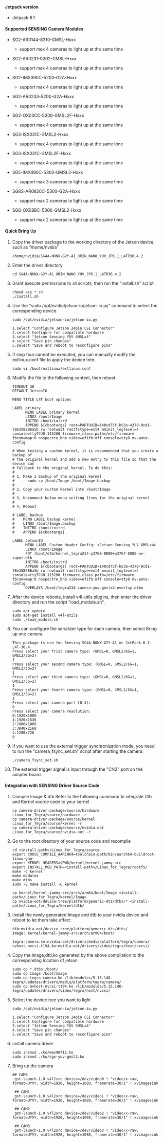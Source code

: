 #### Jetpack version

* Jetpack 6.1

#### Supported SENSING Camera Modules

* SG2-AR0144-8310-GMSL-Hxxx

  * support max 4 cameras to light up at the same time
* SG2-AR0231-0202-GMSL-Hxxx

  * support max 4 cameras to light up at the same time
* SG2-IMX390C-5200-G2A-Hxxx

  * support max 4 cameras to light up at the same time
* SG2-AR0233-5200-G2A-Hxxx

  * support max 4 cameras to light up at the same time
* SG2-OX03CC-5200-GMSL2F-Hxxx

  * support max 4 cameras to light up at the same time
* SG3-ISX031C-GMSL2-Hxxx

  * support max 4 cameras to light up at the same time
* SG3-ISX031C-GMSL2F-Hxxx

  * support max 4 cameras to light up at the same time
* SG5-IMX490C-5300-GMSL2-Hxxx

  * support max 3 cameras to light up at the same time
* SG8S-AR0820C-5300-G2A-Hxxx

  * support max 2 cameras to light up at the same time
* SG8-OX08BC-5300-GMSL2-Hxxx

  * support max 2 cameras to light up at the same time

#### Quick Bring Up

1. Copy the driver package to the working directory of the Jetson device, such as “/home/nvidia”

   ```
   /home/nvidia/SG4A-NONX-G2Y-A1_ORIN_NANO_YUV_JP6.1_L4TR36.4.2
   ```
2. Enter the driver directory

   ```
   cd SG4A-NONX-G2Y-A1_ORIN_NANO_YUV_JP6.1_L4TR36.4.2
   ```
3. Grant execute permissions to all scripts, then run the "install.sh" script

   ```
   chmod a+x *.sh
   ./install.sh
   ```
4. Use the "sudo /opt/nvidia/jetson-io/jetson-io.py" command to select the corresponding device

   ```
   sudo /opt/nvidia/jetson-io/jetson-io.py

   1.select "Configure Jetson 24pin CSI Connector"
   2.select Configure for compatible hardware
   3.select "Jetson Sensing YUV GMSLx4"
   4.select "Save pin changes"
   5.select "Save and reboot to reconfigure pins"
   ```
5. If step four cannot be executed, you can manually modify the extlinux.conf file to apply the device tree.

   ```
   sudo vi /boot/extlinux/extlinux.conf
   ```
6. Modify the file to the following content, then reboot.

   ```
   TIMEOUT 30
   DEFAULT JetsonIO

   MENU TITLE L4T boot options

   LABEL primary
         MENU LABEL primary kernel
         LINUX /boot/Image
         INITRD /boot/initrd
         APPEND ${cbootargs} root=PARTUUID=140cd75f-b63a-4370-9cd1-78e358286a5b rw rootwait rootfstype=ext4 mminit_loglevel=4 console=ttyTCU0,115200 firmware_class.path=/etc/firmware fbcon=map:0 nospectre_bhb video=efifb:off console=tty0 nv-auto-config

   # When testing a custom kernel, it is recommended that you create a backup of
   # the original kernel and add a new entry to this file so that the device can
   # fallback to the original kernel. To do this:
   #
   # 1, Make a backup of the original kernel
   #      sudo cp /boot/Image /boot/Image.backup
   #
   # 2, Copy your custom kernel into /boot/Image
   #
   # 3, Uncomment below menu setting lines for the original kernel
   #
   # 4, Reboot

   # LABEL backup
   #    MENU LABEL backup kernel
   #    LINUX /boot/Image.backup
   #    INITRD /boot/initrd
   #    APPEND ${cbootargs}

   LABEL JetsonIO
         MENU LABEL Custom Header Config: <Jetson Sensing YUV GMSLx4>
         LINUX /boot/Image
         FDT /boot/dtb/kernel_tegra234-p3768-0000+p3767-0005-nv-super.dtb
         INITRD /boot/initrd
         APPEND ${cbootargs} root=PARTUUID=140cd75f-b63a-4370-9cd1-78e358286a5b rw rootwait rootfstype=ext4 mminit_loglevel=4 console=ttyTCU0,115200 firmware_class.path=/etc/firmware fbcon=map:0 nospectre_bhb video=efifb:off console=tty0 nv-auto-config
         OVERLAYS /boot/tegra234-camera-yuv-gmslx4-overlay.dtbo
   ```
7. After the device reboots, install v4l-utils plugins, then enter the driver directory and run the script "load_module.sh".

   ```
   sudo apt update
   sudo apt-get install v4l-utils
   sudo ./load_module.sh
   ```
8. You can configure the serializer type for each camera, then select Bring up one camera

   ```
   This package is use for Sensing SG4A-NONX-G2Y-A1 on JetPack-6.1-L4T-36.4
   Press select your frist camera type: (GMSL=0, GMSL2/6G=1, GMSL2/3G=2)
   1
   Press select your second camera type: (GMSL=0, GMSL2/6G=1, GMSL2/3G=2)
   1
   Press select your third camera type: (GMSL=0, GMSL2/6G=1, GMSL2/3G=2)
   1
   Press select your fourth camera type: (GMSL=0, GMSL2/6G=1, GMSL2/3G=2)
   1
   Press select your camera port [0-3]:
   0
   Press select your camera resolution:
   0:1920x1080
   1:1920x1536
   2:2880x1860
   3:3840x2160
   4:1280x720
   0
   ```
9. If you want to use the external trigger synchronization mode, you need to run the "camera_fsync_set.sh" script after starting the camera.  

   ```
   ./camera_fsync_set.sh
   ```  
10. The external trigger signal is input through the "CN2" port on the adapter board.   

#### Integration with SENSING Driver Source Code

1. Compile Image & dtb
   Refer to the following command to integrate Dtb and Kernel source code to your kernel

   ```
   cp camera-driver-package/source/hardware Linux_for_Tegra/source/hardware -r
   cp camera-driver-package/source/kernel Linux_for_Tegra/source/kernel -r
   cp camera-driver-package/source/nvidia-oot Linux_for_Tegra/source/nvidia-oot -r
   ```
2. Go to the root directory of your source code and recompile

   ```
   cd <install-path>/Linux_for_Tegra/source
   export CROSS_COMPILE_AARCH64=toolchain-path/bin/aarch64-buildroot-linux-gnu-
   export KERNEL_HEADERS=$PWD/kernel/kernel-jammy-src
   export INSTALL_MOD_PATH=<install-path>/Linux_for_Tegra/rootfs/
   make -C kernel
   make modules
   make dtbs
   sudo -E make install -C kernel

   cp kernel/kernel-jammy-src/arch/arm64/boot/Image <install-path>/Linux_for_Tegra/kernel/Image
   cp nvidia-oot/device-tree/platform/generic-dts/dtbs/* <install-path>/Linux_for_Tegra/kernel/dtb/
   ```
3. Install the newly generated Image and dtb to your nvidia device and reboot to let them take effect

   ```
   dtb:nvidia-oot/device-tree/platform/generic-dts/dtbs/
   Image: kernel/kernel-jammy-src/arch/arm64/boot/

   tegra-camera.ko:nvidia-oot/drivers/media/platform/tegra/camera/
   nvhost-nvcsi-t194.ko:nvidia-oot/drivers/video/tegra/host/nvcsi/
   ```
4. Copy the image,dtb,ko generated by the above compilation to the corresponding location of jetson

   ```
   sudo cp *.dtbo /boot/
   sudo cp Image /boot/Image
   sudo cp tegra-camera.ko /lib/modules/5.15.148-tegra/updates/drivers/media/platform/tegra/camera/
   sudo cp nvhost-nvcsi-t194.ko /lib/modules/5.15.148-tegra/updates/drivers/video/tegra/host/nvcsi/
   ```
5. Select the device tree you want to light

   ```
   sudo /opt/nvidia/jetson-io/jetson-io.py

   1.select "Configure Jetson 24pin CSI Connector"
   2.select Configure for compatible hardware
   3.select "Jetson Sensing YUV GMSLx4"
   4.select "Save pin changes"
   5.select "Save and reboot to reconfigure pins"
   ```
6. Install camera driver

   ```
   sudo insmod ./ko/max96712.ko
   sudo insmod ./ko/sgx-yuv-gmsl2.ko
   ```
7. Bring up the camera

   ```
   ## CAM0
    gst-launch-1.0 v4l2src device=/dev/video0 ! "video/x-raw, format=UYVY, width=1920, height=1080, framerate=30/1" ! xvimagesink

    ## CAM1
    gst-launch-1.0 v4l2src device=/dev/video1 ! "video/x-raw, format=UYVY, width=1920, height=1080, framerate=30/1" ! xvimagesink

    ## CAM2
    gst-launch-1.0 v4l2src device=/dev/video2 ! "video/x-raw, format=UYVY, width=1920, height=1080, framerate=30/1" ! xvimagesink

    ## CAM3
    gst-launch-1.0 v4l2src device=/dev/video3 ! "video/x-raw, format=UYVY, width=1920, height=1080, framerate=30/1" ! xvimagesink
   ```